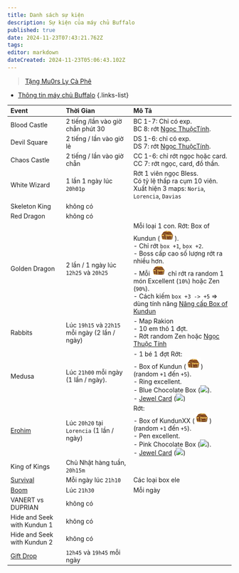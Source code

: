 ```yaml
---
title: Danh sách sự kiện
description: Sự kiện của máy chủ Buffalo
published: true
date: 2024-11-23T07:43:21.762Z
tags: 
editor: markdown
dateCreated: 2024-11-23T05:06:43.102Z
---
```


> [Tặng Mu0rs Ly Cà Phê](https://mu0rs.com/ung-ho-mu-ko-reset)

- [Thông tin máy chủ Buffalo](https://wiki.mu0rs.com/e/vi/server/buffalo)
{.links-list}

<div align="center"/>

| Event | Thời Gian | Mô Tả |
|:------|:----------|:------|
| Blood Castle | 2 tiếng /lần vào giờ chẵn phút 30 | BC 1-7: Chỉ có exp.<br>BC 8: rớt [Ngọc ThuộcTính](/vi/craft/jewel-of-elements). |
| Devil Square | 2 tiếng / lần vào giờ lẻ | DS 1-6: chỉ có exp.<br>DS 7: rớt [Ngọc ThuộcTính](/vi/craft/jewel-of-elements). |
| Chaos Castle | 2 tiếng / lần vào giờ chẵn | CC 1-6: chỉ rớt ngọc hoặc card.<br>CC 7: rớt ngọc, card, đồ thần. |
| White Wizard | 1 lần 1 ngày lúc `20h01p` |  Rớt 1 viên ngọc Bless.<br>Có tỷ lệ thấp ra cụm 10 viên.<br>Xuất hiện 3 maps: `Noria`, `Lorencia`, `Davias` |
| Skeleton King | không có | |
| Red Dragon | không có | |
| Golden Dragon | 2 lần / 1 ngày lúc `12h25` và `20h25` | Mỗi loại 1 con. Rớt: Box of Kundun (![box_kundun.png](/assets/box_kundun.png)).<br>- Chỉ rớt `box +1`, `box +2`.<br>- Boss cấp cao số lượng rớt ra nhiều hơn.<br>- Mỗi ![box_kundun.png](/assets/box_kundun.png) chỉ rớt ra random 1 món Excellent (`10%`) hoặc Zen (`90%`).<br>- Cách kiếm `box +3 -> +5` => dùng tính năng [Nâng cấp Box of Kundun](/vi/craft/upgrade-box-kundun) |
| Rabbits | Lúc `19h15` và `22h15` mỗi ngày (2 lần / ngày) | - Map Rakion<br>- 10 em thỏ 1 đợt.<br>- Rớt random Zen hoặc [Ngọc Thuộc Tính](/vi/craft/jewel-of-elements) |
| Medusa | Lúc `21h00` mỗi ngày (1 lần / ngày). | - 1 bé 1 đợt Rớt:<br>- Box of Kundun (![box_kundun.png](/assets/box_kundun.png)) (random `+1` đến `+5`).<br>- Ring excellent.<br>- Blue Chocolate Box (![](https://mu0rs.com/item_images/14/34.gif)).<br>- [Jewel Card](/vi/craft/jewel-card) (![](https://mu0rs.com/item_images/14/146.gif)) |
| [Erohim](/vi/monsters/erohim) | Lúc `20h20` tại `Lorencia` (1 lần / ngày) | Rớt:<br>- Box of KundunXX (![box_kundun.png](/assets/box_kundun.png)) (random `+1` đến `+5`).<br>- Pen excellent.<br>- Pink Chocolate Box (![](https://mu0rs.com/item_images/14/32.gif)).<br>- [Jewel Card](/vi/craft/jewel-card) (![](https://mu0rs.com/item_images/14/146.gif)) |
| King of Kings | Chủ Nhật hàng tuần, `20h15m` | |
| [Survival](/vi/events/survival) | Mỗi ngày lúc `21h10` | Các loại box ele |
| [Boom](/vi/events/boom) | Lúc `21h30` | Mỗi ngày | |
| VANERT vs DUPRIAN | không có | |
| Hide and Seek with Kundun 1 | không có | |
| Hide and Seek with Kundun 2 | không có | |
| [Gift Drop](/vi/event/gift-drop) | `12h45` và `19h45` mỗi ngày | |
